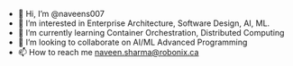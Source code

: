 - 👋 Hi, I’m @naveens007
- 👀 I’m interested in Enterprise Architecture, Software Design, AI, ML.
- 🌱 I’m currently learning Container Orchestration, Distributed Computing
- 💞️ I’m looking to collaborate on AI/ML Advanced Programming
- 📫 How to reach me naveen.sharma@robonix.ca
